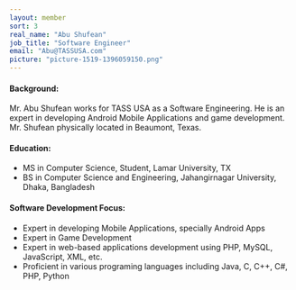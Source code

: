 ```yaml
---
layout: member
sort: 3
real_name: "Abu Shufean"
job_title: "Software Engineer"
email: "Abu@TASSUSA.com"
picture: "picture-1519-1396059150.png"
---
```

#### Background:
Mr. Abu Shufean works for TASS USA as a Software Engineering. He is an expert in developing Android Mobile Applications and game development. Mr. Shufean physically located in Beaumont, Texas.

#### Education:
- MS in Computer Science, Student, Lamar University, TX
- BS in Computer Science and Engineering,   Jahangirnagar University, Dhaka, Bangladesh

#### Software Development Focus:
- Expert in developing Mobile Applications, specially Android Apps
- Expert in Game Development
- Expert in web-based applications development using PHP, MySQL, JavaScript, XML, etc.
- Proficient in various programing languages including Java, C, C++, C#, PHP, Python
